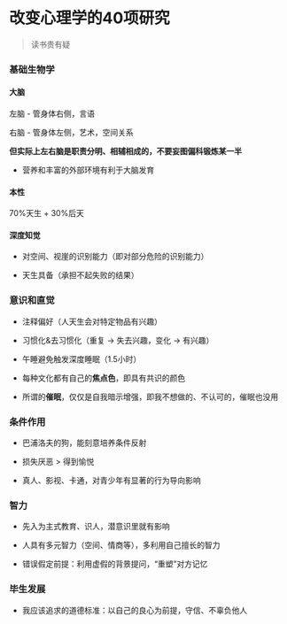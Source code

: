 # 改变心理学的40项研究

> 读书贵有疑

### 基础生物学

#### 大脑

左脑 - 管身体右侧，言语

右脑 - 管身体左侧，艺术，空间关系

**但实际上左右脑是职责分明、相辅相成的，不要妄图偏科锻炼某一半**

- 营养和丰富的外部环境有利于大脑发育

#### 本性

70%天生 + 30%后天

#### 深度知觉

- 对空间、视崖的识别能力（即对部分危险的识别能力）

- 天生具备（承担不起失败的结果）

### 意识和直觉

- 注释偏好（人天生会对特定物品有兴趣）

- 习惯化&去习惯化（重复 -> 失去兴趣，变化 -> 有兴趣）

- 午睡避免触发深度睡眠（1.5小时）

- 每种文化都有自己的**焦点色**，即具有共识的颜色

- 所谓的**催眠**，仅仅是自我暗示增强，即我不想做的、不认可的，催眠也没用

### 条件作用

- 巴浦洛夫的狗，能刻意培养条件反射

- 损失厌恶 > 得到愉悦

- 真人、影视、卡通，对青少年有显著的行为导向影响

### 智力

- 先入为主式教育、识人，潜意识里就有影响

- 人具有多元智力（空间、情商等），多利用自己擅长的智力

- 错误假定前提：利用虚假的背景提问，“重塑”对方记忆

### 毕生发展

- 我应该追求的道德标准：以自己的良心为前提，守信、不辜负他人
